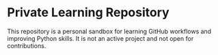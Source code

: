# Private Learning Repository

This repository is a personal sandbox for learning GitHub workflows and improving Python skills. It is not an active project and not open for contributions.